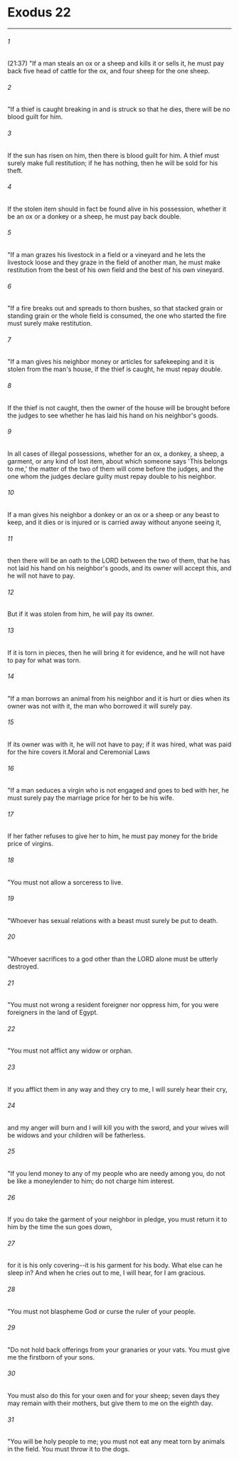 # Exodus 22
***



###### 1 
(21:37) "If a man steals an ox or a sheep and kills it or sells it, he must pay back five head of cattle for the ox, and four sheep for the one sheep. 

###### 2 
"If a thief is caught breaking in and is struck so that he dies, there will be no blood guilt for him. 

###### 3 
If the sun has risen on him, then there is blood guilt for him. A thief must surely make full restitution; if he has nothing, then he will be sold for his theft. 

###### 4 
If the stolen item should in fact be found alive in his possession, whether it be an ox or a donkey or a sheep, he must pay back double. 

###### 5 
"If a man grazes his livestock in a field or a vineyard and he lets the livestock loose and they graze in the field of another man, he must make restitution from the best of his own field and the best of his own vineyard. 

###### 6 
"If a fire breaks out and spreads to thorn bushes, so that stacked grain or standing grain or the whole field is consumed, the one who started the fire must surely make restitution. 

###### 7 
"If a man gives his neighbor money or articles for safekeeping and it is stolen from the man's house, if the thief is caught, he must repay double. 

###### 8 
If the thief is not caught, then the owner of the house will be brought before the judges to see whether he has laid his hand on his neighbor's goods. 

###### 9 
In all cases of illegal possessions, whether for an ox, a donkey, a sheep, a garment, or any kind of lost item, about which someone says 'This belongs to me,' the matter of the two of them will come before the judges, and the one whom the judges declare guilty must repay double to his neighbor. 

###### 10 
If a man gives his neighbor a donkey or an ox or a sheep or any beast to keep, and it dies or is injured or is carried away without anyone seeing it, 

###### 11 
then there will be an oath to the LORD between the two of them, that he has not laid his hand on his neighbor's goods, and its owner will accept this, and he will not have to pay. 

###### 12 
But if it was stolen from him, he will pay its owner. 

###### 13 
If it is torn in pieces, then he will bring it for evidence, and he will not have to pay for what was torn. 

###### 14 
"If a man borrows an animal from his neighbor and it is hurt or dies when its owner was not with it, the man who borrowed it will surely pay. 

###### 15 
If its owner was with it, he will not have to pay; if it was hired, what was paid for the hire covers it.Moral and Ceremonial Laws 

###### 16 
"If a man seduces a virgin who is not engaged and goes to bed with her, he must surely pay the marriage price for her to be his wife. 

###### 17 
If her father refuses to give her to him, he must pay money for the bride price of virgins. 

###### 18 
"You must not allow a sorceress to live. 

###### 19 
"Whoever has sexual relations with a beast must surely be put to death. 

###### 20 
"Whoever sacrifices to a god other than the LORD alone must be utterly destroyed. 

###### 21 
"You must not wrong a resident foreigner nor oppress him, for you were foreigners in the land of Egypt. 

###### 22 
"You must not afflict any widow or orphan. 

###### 23 
If you afflict them in any way and they cry to me, I will surely hear their cry, 

###### 24 
and my anger will burn and I will kill you with the sword, and your wives will be widows and your children will be fatherless. 

###### 25 
"If you lend money to any of my people who are needy among you, do not be like a moneylender to him; do not charge him interest. 

###### 26 
If you do take the garment of your neighbor in pledge, you must return it to him by the time the sun goes down, 

###### 27 
for it is his only covering--it is his garment for his body. What else can he sleep in? And when he cries out to me, I will hear, for I am gracious. 

###### 28 
"You must not blaspheme God or curse the ruler of your people. 

###### 29 
"Do not hold back offerings from your granaries or your vats. You must give me the firstborn of your sons. 

###### 30 
You must also do this for your oxen and for your sheep; seven days they may remain with their mothers, but give them to me on the eighth day. 

###### 31 
"You will be holy people to me; you must not eat any meat torn by animals in the field. You must throw it to the dogs.
